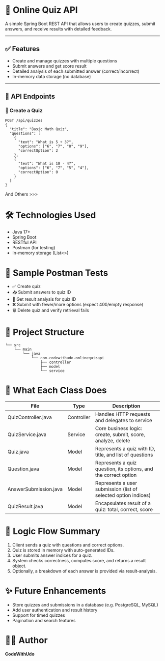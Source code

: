 # 🧠 Online Quiz API

A simple Spring Boot REST API that allows users to create quizzes, submit answers, and receive results with detailed feedback.

---

## ✅ Features

- Create and manage quizzes with multiple questions
- Submit answers and get score result
- Detailed analysis of each submitted answer (correct/incorrect)
- In-memory data storage (no database)

---

## 🚀 API Endpoints

### 📌 Create a Quiz

```http
POST /api/quizzes
{
  "title": "Basic Math Quiz",
  "questions": [
    {
      "text": "What is 5 + 3?",
      "options": ["6", "7", "8", "9"],
      "correctOption": 2
    },
    {
      "text": "What is 10 - 4?",
      "options": ["6", "7", "5", "4"],
      "correctOption": 0
    }
  ]
}
```
And Others >>>

# 🛠 Technologies Used
- Java 17+
- Spring Boot
- RESTful API
- Postman (for testing)
- In-memory storage (List<>)

# 🧪 Sample Postman Tests
- ✅ Create quiz
- 📥 Submit answers to quiz ID
- 🧾 Get result analysis for quiz ID
- ❌ Submit with fewer/more options (expect 400/empty response)
- 🗑️ Delete quiz and verify retrieval fails

# 📁 Project Structure
```
└── src
    └── main
        └── java
            └── com.codewithudo.onlinequizapi
                ├── controller
                ├── model
                └── service
```

# 📄 What Each Class Does
| File                     | Type       | Description                                                                          |
|--------------------------|------------|--------------------------------------------------------------------------------------|
| QuizController.java      | Controller | Handles HTTP requests and delegates to service                                       |
| QuizService.java         | Service    | Core business logic: create, submit, score, analyze, delete                        |
| Quiz.java                | Model      | Represents a quiz with ID, title, and list of questions                             |
| Question.java            | Model      | Represents a quiz question, its options, and the correct option                     |
| AnswerSubmission.java    | Model      | Represents a user submission (list of selected option indices)                      |
| QuizResult.java          | Model      | Encapsulates result of a quiz: total, correct, score                                |

# 🧠 Logic Flow Summary
1. Client sends a quiz with questions and correct options.
2. Quiz is stored in memory with auto-generated IDs.
3. User submits answer indices for a quiz.
4. System checks correctness, computes score, and returns a result object.
5. Optionally, a breakdown of each answer is provided via result-analysis.

# ✨ Future Enhancements
- Store quizzes and submissions in a database (e.g. PostgreSQL, MySQL)
- Add user authentication and result history
- Support for timed quizzes
- Pagination and search features

# 🧑‍💻 Author
**CodeWithUdo**